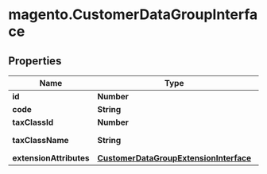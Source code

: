 # magento.CustomerDataGroupInterface

## Properties
Name | Type | Description | Notes
------------ | ------------- | ------------- | -------------
**id** | **Number** | Id | [optional] 
**code** | **String** | Code | 
**taxClassId** | **Number** | Tax class id | 
**taxClassName** | **String** | Tax class name | [optional] 
**extensionAttributes** | [**CustomerDataGroupExtensionInterface**](CustomerDataGroupExtensionInterface.md) |  | [optional] 


